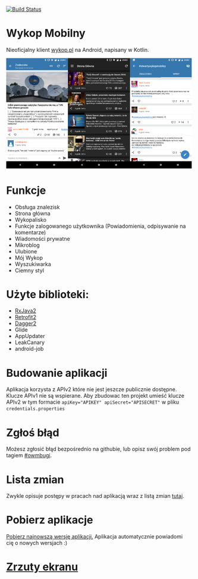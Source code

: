 [![Build Status](https://travis-ci.org/feelfreelinux/WykopMobilny.svg?branch=master)](https://travis-ci.org/feelfreelinux/WykopMobilny)
# Wykop Mobilny
Nieoficjalny klient [wykop.pl](http://wykop.pl) na Android, napisany w Kotlin.

<img src="screenshots/link_details_light.png" height="33%" width="33%"><img src="screenshots/mainpage_dark.png" height="33%" width="33%"><img src="screenshots/tag_light.png" height="33%" width="33%">
# Funkcje
- Obsługa znalezisk
- Strona główna
- Wykopalisko
- Funkcje zalogowanego użytkownika (Powiadomienia, odpisywanie na komentarze)
- Wiadomości prywatne
- Mikroblog
- Ulubione
- Mój Wykop
- Wyszukiwarka 
- Ciemny styl
# Użyte biblioteki:
- [RxJava2](https://github.com/ReactiveX/RxJava)
- [Retrofit2](https://github.com/square/retrofit)
- [Dagger2](https://github.com/google/dagger)
- Glide
- AppUpdater
- LeakCanary
- android-job
# Budowanie aplikacji
Aplikacja korzysta z APIv2 które nie jest jeszcze publicznie dostępne. Klucze APIv1 nie są wspierane. Aby zbudowac ten projekt umieść klucze APIv2 w tym formacie `apiKey="APIKEY" apiSecret="APISECRET"` w pliku `credentials.properties`
# Zgłoś błąd
Możesz zgłosić błąd bezpośrednio na githubie, lub opisz swój problem pod tagiem [#owmbugi](wykop.pl/tag/owmbugi).

# Lista zmian
Zwykle opisuje postępy w pracach nad aplikacją wraz z listą zmian [tutaj](wykop.pl/tag/otwartywykopmobilny).
# Pobierz aplikacje
[Pobierz najnowszą wersję aplikacji.](https://github.com/feelfreelinux/WykopMobilny/releases/latest) Aplikacja automatycznie powiadomi cię o nowych wersjach :)
# [Zrzuty ekranu](https://github.com/feelfreelinux/WykopMobilny/tree/master/screenshots)